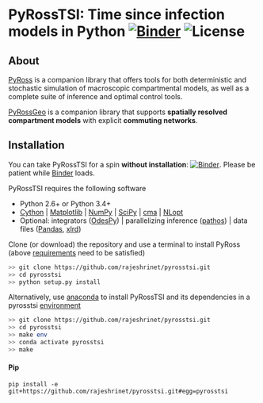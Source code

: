 # PyRossTSI: Time since infection models in Python  [![Binder](https://mybinder.org/badge.svg)](https://mybinder.org/v2/gh/rajeshrinet/pyrosstsi/master?filepath=examples)  ![License](https://img.shields.io/github/license/rajeshrinet/pyross) 


## About


[PyRoss](https://github.com/rajeshrinet/pyross) is a companion library that offers tools for both deterministic and stochastic simulation of macroscopic compartmental models, as well as a complete
suite of inference and optimal control tools.


[PyRossGeo](https://github.com/lukastk/PyRossGeo) is a companion library that supports **spatially resolved compartment models** with explicit **commuting networks**.


## Installation
You can take PyRossTSI for a spin **without installation**: [![Binder](https://mybinder.org/badge.svg)](https://mybinder.org/v2/gh/rajeshrinet/pyrosstsi/master?filepath=examples). Please be patient while [Binder](https://mybinder.org/v2/gh/rajeshrinet/pyrosstsi/master?filepath=examples) loads.

PyRossTSI requires the following software

- Python 2.6+ or Python 3.4+
- [Cython](http://docs.cython.org/en/latest/index.html) |  [Matplotlib](https://matplotlib.org) | [NumPy](http://www.numpy.org) |   [SciPy](https://www.scipy.org/)  | [cma](https://github.com/CMA-ES/pycma) |  [NLopt](https://anaconda.org/conda-forge/nlopt)
- Optional:  integrators ([OdesPy](https://github.com/rajeshrinet/odespy)) |  parallelizing inference ([pathos](https://anaconda.org/conda-forge/pathos)) |  data files ([Pandas](https://pandas.pydata.org/), [xlrd](https://xlrd.readthedocs.io/en/latest/))


Clone (or download) the repository and use a terminal to install PyRoss (above [requirements](https://github.com/rajeshrinet/pyrosstsi/blob/master/requirements.txt) need to be satisfied)
```bash
>> git clone https://github.com/rajeshrinet/pyrosstsi.git
>> cd pyrosstsi
>> python setup.py install
```


Alternatively, use [anaconda](https://docs.conda.io/projects/continuumio-conda/en/latest/user-guide/install/macos.html) to install PyRossTSI and its dependencies in a pyrosstsi [environment](https://github.com/rajeshrinet/pyrosstsi/blob/master/environment.yml)
```bash
>> git clone https://github.com/rajeshrinet/pyrosstsi.git
>> cd pyrosstsi
>> make env
>> conda activate pyrosstsi
>> make
```
#### Pip

```
pip install -e git+https://github.com/rajeshrinet/pyrosstsi.git#egg=pyrosstsi
```
